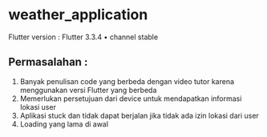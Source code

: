 # weather_application

Flutter version : Flutter 3.3.4 • channel stable

## Permasalahan :
1. Banyak penulisan code yang berbeda dengan video tutor karena menggunakan versi Flutter yang berbeda
2. Memerlukan persetujuan dari device untuk mendapatkan informasi lokasi user
3. Aplikasi stuck dan tidak dapat berjalan jika tidak ada izin lokasi dari user
4. Loading yang lama di awal
